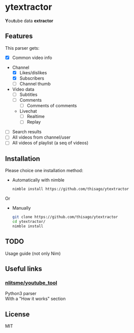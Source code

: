 <!--
  Created at: 08/03/2021 17:17:54 Tuesday
  Modified at: 08/04/2021 07:15:44 PM Wednesday
-->

# ytextractor

**Y**ou**t**ube data **extractor**

## Features

This parser gets:
- [x] Common video info
- Channel
  - [x] Likes/dislikes
  - [x] Subscribers
  - [ ] Channel thumb

- Video data
  - [ ] Subtitles
  - [ ] Comments
    - [ ] Comments of comments
  - Livechat
    - [ ] Realtime
    - [ ] Replay
- [ ] Search results
- [ ] All videos from channel/user
- [ ] All videos of playlist (a seq of videos)

## Installation

Please choice one installation method:

- Automatically with nimble
  <!-- ```bash
  nimble install ytextractor
  ```
  or -->
  ```bash
  nimble install https://github.com/thisago/ytextractor
  ```

Or

- Manually
  ```bash
  git clone https://github.com/thisago/ytextractor
  cd ytextractor/
  nimble install
  ```

## TODO

Usage guide (not only Nim)

## Useful links

### [nlitsme/youtube_tool](https://github.com/nlitsme/youtube_tool)

Python3 parser\
With a "How it works" section

## License

MIT
